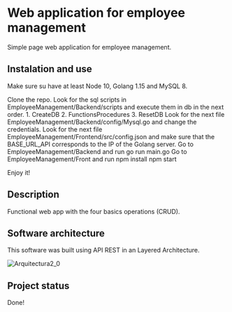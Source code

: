 # Web application for employee management

Simple page web application for employee management.

## Instalation and use

Make sure su have at least Node 10, Golang 1.15 and MySQL 8.

Clone the repo.
Look for the sql scripts in EmployeeManagement/Backend/scripts and execute them in db in the next order.
	1. CreateDB
	2. FunctionsProcedures
	3. ResetDB
Look for the next file EmployeeManagement/Backend/config/Mysql.go and change the credentials.
Look for the next file EmployeeManagement/Frontend/src/config.json and make sure that the BASE_URL_API corresponds to the IP of the Golang server.
Go to EmployeeManagement/Backend and run go run main.go
Go to EmployeeManagement/Front and run npm install npm start

Enjoy it!
## Description

Functional web app with the four basics operations (CRUD).

## Software architecture

This software was built using API REST in an Layered Architecture.

![Arquitectura2_0 ](https://user-images.githubusercontent.com/22827757/105277510-8e31ea00-5b71-11eb-8007-3aef3b53bab2.jpg)

## Project status

Done!
